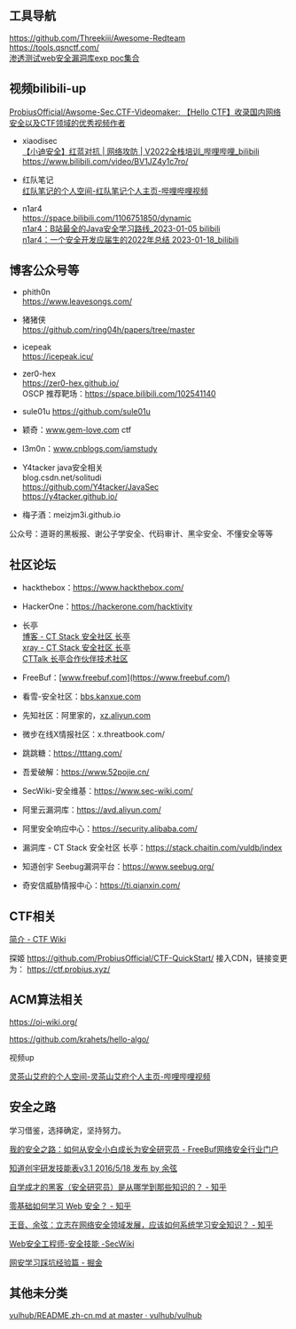 ## 工具导航

https://github.com/Threekiii/Awesome-Redteam  
https://tools.qsnctf.com/  
[渗透测试web安全漏洞库exp poc集合](https://mp.weixin.qq.com/s/DdHm1lZDLZ5pclaX3Kz5Gg)  

## 视频bilibili-up
[ProbiusOfficial/Awsome-Sec.CTF-Videomaker: 【Hello CTF】收录国内网络安全以及CTF领域的优秀视频作者](https://github.com/ProbiusOfficial/Awsome-Sec.CTF-Videomaker)

- xiaodisec  
[【小迪安全】红蓝对抗 | 网络攻防 | V2022全栈培训_哔哩哔哩_bilibili](https://www.bilibili.com/video/BV1pQ4y1s7kH/)  
https://www.bilibili.com/video/BV1JZ4y1c7ro/  

- 红队笔记  
[红队笔记的个人空间-红队笔记个人主页-哔哩哔哩视频](https://space.bilibili.com/491748397)

- n1ar4  
https://space.bilibili.com/1106751850/dynamic  
[n1ar4：B站最全的Java安全学习路线_2023-01-05 bilibili](https://www.bilibili.com/video/BV1Sv4y1i7jf/)  
[n1ar4：一个安全开发应届生的2022年总结 2023-01-18_bilibili](https://www.bilibili.com/video/BV1Nd4y1579s/)  

## 博客公众号等

- phith0n  
https://www.leavesongs.com/

- 猪猪侠  
https://github.com/ring04h/papers/tree/master

- icepeak  
https://icepeak.icu/

- zer0-hex  
https://zer0-hex.github.io/  
OSCP 推荐靶场：https://space.bilibili.com/102541140  

- sule01u
https://github.com/sule01u

- 颖奇：www.gem-love.com  ctf

- l3m0n：www.cnblogs.com/iamstudy

- Y4tacker java安全相关  
blog.csdn.net/solitudi  
https://github.com/Y4tacker/JavaSec  
https://y4tacker.github.io/

- 梅子酒：meizjm3i.github.io

公众号：道哥的黑板报、谢公子学安全、代码审计、黑伞安全、不懂安全等等

## 社区论坛

- hackthebox：https://www.hackthebox.com/
- HackerOne：https://hackerone.com/hacktivity
- 长亭  
[博客 - CT Stack 安全社区 长亭](https://stack.chaitin.com/techblog/index)  
[xray - CT Stack 安全社区 长亭](https://stack.chaitin.com/tool/detail/1)  
[CTTalk 长亭合作伙伴技术社区](https://bbs.chaitin.cn/)

- FreeBuf：[www.freebuf.com](https://www.freebuf.com/)
- 看雪-安全社区：[bbs.kanxue.com](https://bbs.kanxue.com/)
- 先知社区：阿里家的，[xz.aliyun.com](https://xz.aliyun.com/)
- 微步在线X情报社区：x.threatbook.com/
- 跳跳糖：https://tttang.com/
- 吾爱破解：https://www.52pojie.cn/
- SecWiki-安全维基：https://www.sec-wiki.com/
- 阿里云漏洞库：https://avd.aliyun.com/
- 阿里安全响应中心：https://security.alibaba.com/
- 漏洞库 - CT Stack 安全社区 长亭：https://stack.chaitin.com/vuldb/index
- 知道创宇 Seebug漏洞平台：https://www.seebug.org/
- 奇安信威胁情报中心：https://ti.qianxin.com/

## CTF相关

[简介 - CTF Wiki](https://ctf-wiki.org/)

探姬
https://github.com/ProbiusOfficial/CTF-QuickStart/  接入CDN，链接变更为：  https://ctf.probius.xyz/

## ACM算法相关

https://oi-wiki.org/

https://github.com/krahets/hello-algo/

视频up

[灵茶山艾府的个人空间-灵茶山艾府个人主页-哔哩哔哩视频](https://space.bilibili.com/206214)

## 安全之路

学习借鉴，选择确定，坚持努力。

[我的安全之路：如何从安全小白成长为安全研究员 - FreeBuf网络安全行业门户](https://www.freebuf.com/articles/neopoints/368838.html)

[知道创宇研发技能表v3.1 2016/5/18 发布 by 余弦](https://blog.knownsec.com/Knownsec_RD_Checklist/)

[自学成才的黑客（安全研究员）是从哪学到那些知识的？ - 知乎](https://www.zhihu.com/question/23073812/answer/219630853)

[零基础如何学习 Web 安全？ - 知乎](https://www.zhihu.com/question/21606800)

[王音、余弦：立志在网络安全领域发展，应该如何系统学习安全知识？ - 知乎](https://www.zhihu.com/question/21680381/answer/22256057)

[Web安全工程师-安全技能 -SecWiki](https://www.sec-wiki.com/skill/2)

[网安学习踩坑经验篇 - 掘金](https://juejin.cn/post/7078099276584189960)

## 其他未分类

[vulhub/README.zh-cn.md at master · vulhub/vulhub](https://github.com/vulhub/vulhub/blob/master/README.zh-cn.md)
